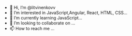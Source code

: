 - 👋 Hi, I’m @litvinenkovv
- 👀 I’m interested in JavaScript,Angular, React, HTML, CSS...
- 🌱 I’m currently learning JavaScript...
- 💞️ I’m looking to collaborate on ...
- 📫 How to reach me ...

<!---
litvinenkovv/litvinenkovv is a ✨ special ✨ repository because its `README.md` (this file) appears on your GitHub profile.
You can click the Preview link to take a look at your changes.
--->
